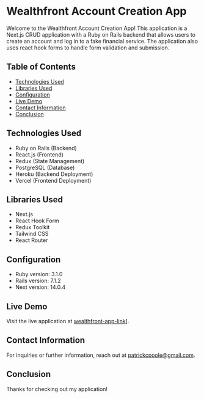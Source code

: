 # Wealthfront Account Creation App

Welcome to the Wealthfront Account Creation App! This application is a Next.js CRUD application with a Ruby on Rails backend that allows users to create an account and log in to a fake financial service. The application also uses react hook forms to handle form validation and submission.

## Table of Contents

- [Technologies Used](#technologies-used)
- [Libraries Used](#libraries-used)
- [Configuration](#configuration)
- [Live Demo](#live-demo)
- [Contact Information](#contact-information)
- [Conclusion](#conclusion)


## Technologies Used
- Ruby on Rails (Backend)
- React.js (Frontend)
- Redux (State Management)
- PostgreSQL (Database)
- Heroku (Backend Deployment)
- Vercel (Frontend Deployment)

## Libraries Used
- Next.js
- React Hook Form
- Redux Toolkit
- Tailwind CSS
- React Router

## Configuration
- Ruby version: 3.1.0
- Rails version: 7.1.2
- Next version: 14.0.4


## Live Demo
Visit the live application at [wealthfront-app-link](https://wealthfront-account-creation.vercel.app/login)].

## Contact Information
For inquiries or further information, reach out at [patrickcpoole@gmail.com](mailto:patrickcpoole@gmail.com).

## Conclusion
Thanks for checking out my application! 
